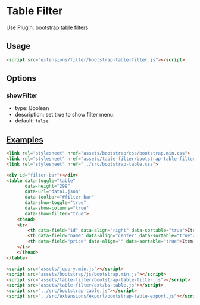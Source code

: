 # Table Filter

Use Plugin: [bootstrap table filters](https://github.com/lukaskral/bootstrap-table-filter)

## Usage

```html
<script src="extensions/filter/bootstrap-table-filter.js"></script>
```

## Options

### showFilter

* type: Boolean
* description: set true to show filter menu.
* default: `false`

## [Examples](http://wenzhixin.net.cn/p/bootstrap-table/docs/extensions.html#filter)

```html
<link rel="stylesheet" href="assets/bootstrap/css/bootstrap.min.css">
<link rel="stylesheet" href="assets/table-filter/bootstrap-table-filter.css">
<link rel="stylesheet" href="../src/bootstrap-table.css">

<div id="filter-bar"></div>
<table data-toggle="table"
       data-height="299"
       data-url="data1.json"
       data-toolbar="#filter-bar"
       data-show-toggle="true"
       data-show-columns="true"
       data-show-filter="true">
    <thead>
    <tr>
        <th data-field="id" data-align="right" data-sortable="true">Item ID</th>
        <th data-field="name" data-align="center" data-sortable="true">Item Name</th>
        <th data-field="price" data-align="" data-sortable="true">Item Price</th>
    </tr>
    </thead>
</table>

<script src="assets/jquery.min.js"></script>
<script src="assets/bootstrap/js/bootstrap.min.js"></script>
<script src="assets/table-filter/bootstrap-table-filter.js"></script>
<script src="assets/table-filter/ext/bs-table.js"></script>
<script src="../src/bootstrap-table.js"></script>
<script src="../src/extensions/export/bootstrap-table-export.js"></script>
```
